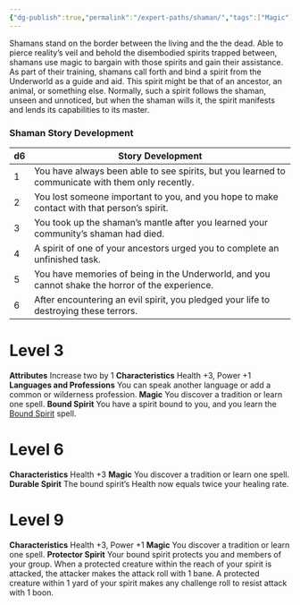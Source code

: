```yaml
---
{"dg-publish":true,"permalink":"/expert-paths/shaman/","tags":["Magic"]}
---
```


Shamans stand on the border between the living and the the dead. Able to pierce reality’s veil and behold the disembodied spirits trapped between, shamans use magic to bargain with those spirits and gain their assistance.
As part of their training, shamans call forth and bind a spirit from the Underworld as a guide and aid. This spirit might be that of an ancestor, an animal, or something else. Normally, such a spirit follows the shaman, unseen and unnoticed, but when the shaman wills it, the spirit manifests and lends its capabilities to its master.
### Shaman Story Development

| d6  | Story Development                                                                                 |
| --- | ------------------------------------------------------------------------------------------------- |
| 1   | You have always been able to see spirits, but you learned to communicate with them only recently. |
| 2   | You lost someone important to you, and you hope to make contact with that person’s spirit.        |
| 3   | You took up the shaman’s mantle after you learned your community’s shaman had died.               |
| 4   | A spirit of one of your ancestors urged you to complete an unfinished task.                       |
| 5   | You have memories of being in the Underworld, and you cannot shake the horror of the experience.  |
| 6   | After encountering an evil spirit, you pledged your life to destroying these terrors.             |
# Level 3
**Attributes** Increase two by 1
**Characteristics** Health +3, Power +1
**Languages and Professions** You can speak another language or add a common or wilderness profession.
**Magic** You discover a tradition or learn one spell.
**Bound Spirit** You have a spirit bound to you, and you learn the [Bound Spirit](https://sotdl-database.vercel.app/spells/path-specific/bound-spirit/) spell.
# Level 6
**Characteristics** Health +3
**Magic** You discover a tradition or learn one spell.
**Durable Spirit** The bound spirit’s Health now equals twice your healing rate.
# Level 9
**Characteristics** Health +3, Power +1
**Magic** You discover a tradition or learn one spell.
**Protector Spirit** Your bound spirit protects you and members of your group. When a protected creature within the reach of your spirit is attacked, the attacker makes the attack roll with 1 bane. A protected creature within 1 yard of your spirit makes any challenge roll to resist attack with 1 boon.